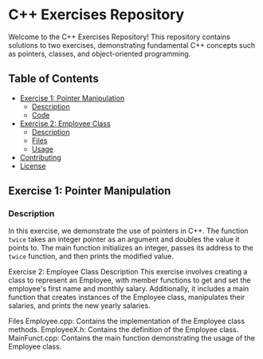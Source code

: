 # C++ Exercises Repository

Welcome to the C++ Exercises Repository! This repository contains solutions to two exercises, demonstrating fundamental C++ concepts such as pointers, classes, and object-oriented programming.

## Table of Contents

- [Exercise 1: Pointer Manipulation](#exercise-1-pointer-manipulation)
  - [Description](#description)
  - [Code](#code)
- [Exercise 2: Employee Class](#exercise-2-employee-class)
  - [Description](#description-1)
  - [Files](#files)
  - [Usage](#usage)
- [Contributing](#contributing)
- [License](#license)

## Exercise 1: Pointer Manipulation

### Description

In this exercise, we demonstrate the use of pointers in C++. The function `twice` takes an integer pointer as an argument and doubles the value it points to. The main function initializes an integer, passes its address to the `twice` function, and then prints the modified value.

Exercise 2: Employee Class
Description
This exercise involves creating a class to represent an Employee, with member functions to get and set the employee's first name and monthly salary. Additionally, it includes a main function that creates instances of the Employee class, manipulates their salaries, and prints the new yearly salaries.

Files
Employee.cpp: Contains the implementation of the Employee class methods.
EmployeeX.h: Contains the definition of the Employee class.
MainFunct.cpp: Contains the main function demonstrating the usage of the Employee class.


